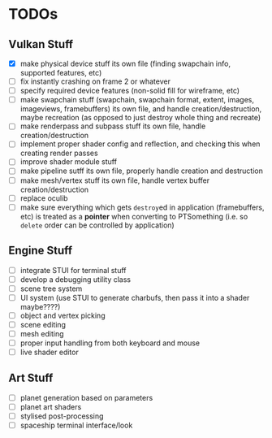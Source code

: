 # TODOs

## Vulkan Stuff

- [x] make physical device stuff its own file (finding swapchain info, supported features, etc)
- [ ] fix instantly crashing on frame 2 or whatever
- [ ] specify required device features (non-solid fill for wireframe, etc)
- [ ] make swapchain stuff (swapchain, swapchain format, extent, images, imageviews, framebuffers) its own file, and handle creation/destruction, maybe recreation (as opposed to just destroy whole thing and recreate)
- [ ] make renderpass and subpass stuff its own file, handle creation/destruction
- [ ] implement proper shader config and reflection, and checking this when creating render passes
- [ ] improve shader module stuff
- [ ] make pipeline sutff its own file, properly handle creation and destruction
- [ ] make mesh/vertex stuff its own file, handle vertex buffer creation/destruction
- [ ] replace oculib
- [ ] make sure everything which gets `destroy`ed in application (framebuffers, etc) is treated as a **pointer** when converting to PTSomething (i.e. so `delete` order can be controlled by application)

## Engine Stuff

- [ ] integrate STUI for terminal stuff
- [ ] develop a debugging utility class
- [ ] scene tree system
- [ ] UI system (use STUI to generate charbufs, then pass it into a shader maybe????)
- [ ] object and vertex picking
- [ ] scene editing
- [ ] mesh editing
- [ ] proper input handling from both keyboard and mouse
- [ ] live shader editor

## Art Stuff

- [ ] planet generation based on parameters
- [ ] planet art shaders
- [ ] stylised post-processing
- [ ] spaceship terminal interface/look